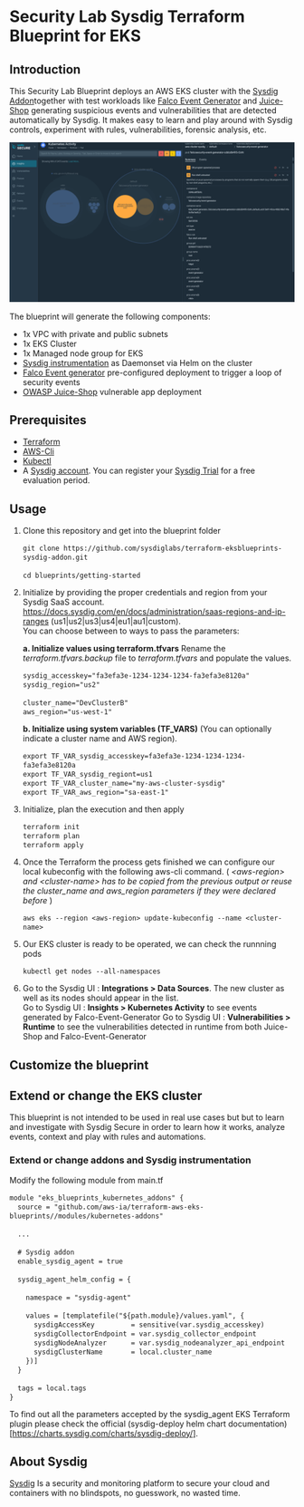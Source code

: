 # Security Lab Sysdig Terraform Blueprint for EKS

## Introduction

This Security Lab Blueprint deploys an AWS EKS cluster with the [Sysdig Addon](https://registry.terraform.io/modules/sysdiglabs/sysdig-addon/eksblueprints/latest)together with test workloads like [Falco Event Generator](https://github.com/falcosecurity/event-generator) and [Juice-Shop](https://owasp.org/www-project-juice-shop/) generating suspicious events and vulnerabilities that are detected automatically by Sysdig. It makes easy to learn and play around with Sysdig controls, experiment with rules, vulnerabilities, forensic analysis, etc.

<img src="../../resources/sysdig_falco-event-generator.png" width="800" alt="Sysdig Secure UI showing Falco-Generator imitating a threatening workload">

The blueprint will generate the following components:

* 1x VPC with private and public subnets
* 1x EKS Cluster
* 1x Managed node group for EKS
* [Sysdig instrumentation](https://docs.sysdig.com/en/docs/installation/sysdig-agent/) as Daemonset via Helm on the cluster
* [Falco Event generator](https://falco.org/docs/event-sources/sample-events/) pre-configured deployment to trigger a loop of security events
* [OWASP Juice-Shop](https://github.com/juice-shop/juice-shop) vulnerable app deployment


## Prerequisites

* [Terraform](https://learn.hashicorp.com/tutorials/terraform/install-cli)
* [AWS-Cli](https://docs.aws.amazon.com/cli/latest/userguide/getting-started-install.html)
* [Kubectl](https://kubernetes.io/docs/tasks/tools/#kubectl)
* A [Sysdig account](https://sysdig.com/company/start-free/). You can register your [Sysdig Trial](https://sysdig.com/company/start-free/) for a free evaluation period.

## Usage

1. Clone this repository and get into the blueprint folder

    ````
    git clone https://github.com/sysdiglabs/terraform-eksblueprints-sysdig-addon.git

    cd blueprints/getting-started
    ````

2. Initialize by providing the proper credentials and region from your Sysdig SaaS account.
https://docs.sysdig.com/en/docs/administration/saas-regions-and-ip-ranges (us1|us2|us3|us4|eu1|au1|custom).  
You can choose between to ways to pass the parameters:

    **a. Initialize values using terraform.tfvars**
    Rename the *terraform.tfvars.backup* file to *terraform.tfvars* and populate the values.
    ```
    sysdig_accesskey="fa3efa3e-1234-1234-1234-fa3efa3e8120a"
    sysdig_region="us2"

    cluster_name="DevClusterB"
    aws_region="us-west-1"
    ```
    **b. Initialize using system variables (TF_VARS)**
    (You can optionally indicate a cluster name and AWS region).
    ```
    export TF_VAR_sysdig_accesskey=fa3efa3e-1234-1234-1234-fa3efa3e8120a
    export TF_VAR_sysdig_regiont=us1
    export TF_VAR_cluster_name="my-aws-cluster-sysdig"
    export TF_VAR_aws_region="sa-east-1"
    ```
1. Initialize, plan the execution and then apply

    ```
    terraform init
    terraform plan
    terraform apply
    ```
2. Once the Terraform the process gets finished we can configure our local kubeconfig with the following aws-cli command. ( *\<aws-region\> and \<cluster-name\> has to be copied from the previous output or reuse the cluster_name and aws_region parameters if they were declared before* )
    ```
    aws eks --region <aws-region> update-kubeconfig --name <cluster-name>
    ```
3. Our EKS cluster is ready to be operated, we can check the runnning pods
    ```
    kubectl get nodes --all-namespaces
    ```
4. Go to the Sysdig UI : **Integrations > Data Sources**. The new cluster as well as its nodes should appear in the list.  
   Go to Sysdig UI : **Insights > Kubernetes Activity** to see events generated by Falco-Event-Generator
   Go to Sysdig UI : **Vulnerabilities > Runtime** to see the vulnerabilities detected in runtime from both Juice-Shop and Falco-Event-Generator

## Customize the blueprint

## Extend or change the EKS cluster

This blueprint is not intended to be used in real use cases but but to learn and investigate with Sysdig Secure in order to learn how it works, analyze events, context and play with rules and automations.

### Extend or change addons and Sysdig instrumentation

Modify the following module from main.tf

```
module "eks_blueprints_kubernetes_addons" {
  source = "github.com/aws-ia/terraform-aws-eks-blueprints//modules/kubernetes-addons"

  ...

  # Sysdig addon
  enable_sysdig_agent = true

  sysdig_agent_helm_config = {

    namespace = "sysdig-agent"

    values = [templatefile("${path.module}/values.yaml", {
      sysdigAccessKey         = sensitive(var.sysdig_accesskey)
      sysdigCollectorEndpoint = var.sysdig_collector_endpoint
      sysdigNodeAnalyzer      = var.sysdig_nodeanalyzer_api_endpoint
      sysdigClusterName       = local.cluster_name
    })]
  }

  tags = local.tags
}
```
To find out all the parameters accepted by the sysdig_agent EKS Terraform plugin please check the official (sysdig-deploy helm chart documentation)[https://charts.sysdig.com/charts/sysdig-deploy/].

## About Sysdig

[Sysdig](https://sysdig.com) Is a security and monitoring platform to secure your cloud and containers with no blindspots, no guesswork, no wasted time.
